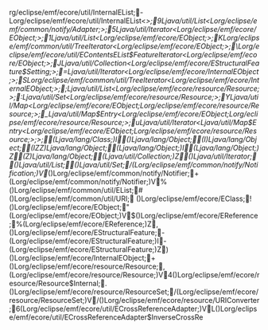 rg/eclipse/emf/ecore/util/InternalEList; -Lorg/eclipse/emf/ecore/util/InternalEList<*>; 9Ljava/util/List<Lorg/eclipse/emf/common/notify/Adapter;>; 5Ljava/util/Iterator<Lorg/eclipse/emf/ecore/EObject;>; 1Ljava/util/List<Lorg/eclipse/emf/ecore/EObject;>; KLorg/eclipse/emf/common/util/TreeIterator<Lorg/eclipse/emf/ecore/EObject;>; \Lorg/eclipse/emf/ecore/util/EContentsEList$FeatureIterator<Lorg/eclipse/emf/ecore/EObject;>; JLjava/util/Collection<Lorg/eclipse/emf/ecore/EStructuralFeature$Setting;>; =Ljava/util/Iterator<Lorg/eclipse/emf/ecore/InternalEObject;>; SLorg/eclipse/emf/common/util/TreeIterator<Lorg/eclipse/emf/ecore/InternalEObject;>; ;Ljava/util/List<Lorg/eclipse/emf/ecore/resource/Resource;>; :Ljava/util/Set<Lorg/eclipse/emf/ecore/resource/Resource;>; YLjava/util/Map<Lorg/eclipse/emf/ecore/EObject;Lorg/eclipse/emf/ecore/resource/Resource;>; _Ljava/util/Map$Entry<Lorg/eclipse/emf/ecore/EObject;Lorg/eclipse/emf/ecore/resource/Resource;>; uLjava/util/Iterator<Ljava/util/Map$Entry<Lorg/eclipse/emf/ecore/EObject;Lorg/eclipse/emf/ecore/resource/Resource;>;>; (Ljava/lang/Class;)I ()Ljava/lang/Object; (I)Ljava/lang/Object; (IZZ)Ljava/lang/Object; (Ljava/lang/Object;)I (Ljava/lang/Object;)Z (Z)Ljava/lang/Object; (Ljava/util/Collection;)Z ()Ljava/util/Iterator; ()Ljava/util/List; ()Ljava/util/Set; /(Lorg/eclipse/emf/common/notify/Notification;)V *()Lorg/eclipse/emf/common/notify/Notifier; +(Lorg/eclipse/emf/common/notify/Notifier;)V %()Lorg/eclipse/emf/common/util/EList; #()Lorg/eclipse/emf/common/util/URI;  ()Lorg/eclipse/emf/ecore/EClass; !()Lorg/eclipse/emf/ecore/EObject; "(Lorg/eclipse/emf/ecore/EObject;)V $()Lorg/eclipse/emf/ecore/EReference; %(Lorg/eclipse/emf/ecore/EReference;)Z ,()Lorg/eclipse/emf/ecore/EStructuralFeature; -(Lorg/eclipse/emf/ecore/EStructuralFeature;)I -(Lorg/eclipse/emf/ecore/EStructuralFeature;)Z )()Lorg/eclipse/emf/ecore/InternalEObject; +()Lorg/eclipse/emf/ecore/resource/Resource; ,(Lorg/eclipse/emf/ecore/resource/Resource;)V 4()Lorg/eclipse/emf/ecore/resource/Resource$Internal; .()Lorg/eclipse/emf/ecore/resource/ResourceSet; /(Lorg/eclipse/emf/ecore/resource/ResourceSet;)V /()Lorg/eclipse/emf/ecore/resource/URIConverter; 6(Lorg/eclipse/emf/ecore/util/ECrossReferenceAdapter;)V L()Lorg/eclipse/emf/ecore/util/ECrossReferenceAdapter$InverseCrossRe